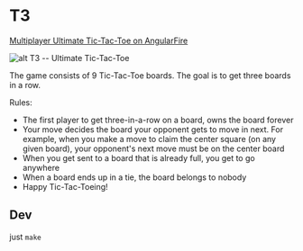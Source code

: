 T3
============

[Multiplayer Ultimate Tic-Tac-Toe on AngularFire](http://mck-.github.io/T3)

![alt T3 -- Ultimate Tic-Tac-Toe](https://github.com/mck-/T3/blob/master/T3-splash.png "T3 -- Ultimate Tic-Tac-Toe")

The game consists of 9 Tic-Tac-Toe boards. The goal is to get three boards in a row.

Rules:

- The first player to get three-in-a-row on a board, owns the board forever
- Your move decides the board your opponent gets to move in next. For example, when you make a move to claim the center square (on any given board), your opponent's next move must be on the center board
- When you get sent to a board that is already full, you get to go anywhere
- When a board ends up in a tie, the board belongs to nobody
- Happy Tic-Tac-Toeing!

Dev
------------
just `make`